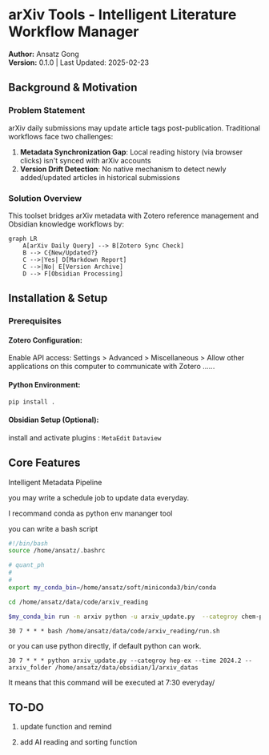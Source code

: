 # arXiv Tools - Intelligent Literature Workflow Manager

**Author:** Ansatz Gong  
**Version:** 0.1.0 | Last Updated: 2025-02-23

## Background & Motivation

### Problem Statement
arXiv daily submissions may update article tags post-publication. Traditional workflows face two challenges:
1. **Metadata Synchronization Gap**: Local reading history (via browser clicks) isn't synced with arXiv accounts
2. **Version Drift Detection**: No native mechanism to detect newly added/updated articles in historical submissions

### Solution Overview
This toolset bridges arXiv metadata with Zotero reference management and Obsidian knowledge workflows by:
```mermaid
graph LR
    A[arXiv Daily Query] --> B[Zotero Sync Check]
    B --> C{New/Updated?}
    C -->|Yes| D[Markdown Report]
    C -->|No| E[Version Archive]
    D --> F[Obsidian Processing]
```

## Installation & Setup

### Prerequisites
#### Zotero Configuration:

Enable API access: Settings > Advanced > Miscellaneous > Allow other applications on this computer to communicate with Zotero ......

#### Python Environment:

```bash 
pip install .
```

#### Obsidian Setup (Optional):
install and activate plugins : `MetaEdit` `Dataview`


## Core Features
Intelligent Metadata Pipeline


you may write a schedule job to update data everyday.

I recommand conda as python env mananger tool

you can write a bash script

```bash
#!/bin/bash 
source /home/ansatz/.bashrc

# quant_ph
#
#
export my_conda_bin=/home/ansatz/soft/miniconda3/bin/conda 

cd /home/ansatz/data/code/arxiv_reading

$my_conda_bin run -n arxiv python -u arxiv_update.py  --categroy chem-ph,quant-ph --arxiv_folder /home/ansatz/data/obsidian/1/arxiv_datas --time 2025.5
```
```crontab
30 7 * * * bash /home/ansatz/data/code/arxiv_reading/run.sh
```

or you can use python directly, if default python can work.
 
```crontab
30 7 * * * python arxiv_update.py --categroy hep-ex --time 2024.2 --arxiv_folder /home/ansatz/data/obsidian/1/arxiv_datas
```
It means that this command will be executed at 7:30 everyday/
## TO-DO

1. update function and remind 

2. add AI reading and sorting function





